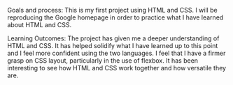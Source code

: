 Goals and process:
This is my first project using HTML and CSS. I will be reproducing the Google homepage in order to practice what I have learned about HTML and CSS. 

Learning Outcomes:
The project has given me a deeper understanding of HTML and CSS. It has helped solidify what I have learned up to this point and I feel more confident using the two languages. I feel that I have a firmer grasp on CSS layout, particularly in the use of flexbox. It has been interesting to see how HTML and CSS work together and how versatile they are. 